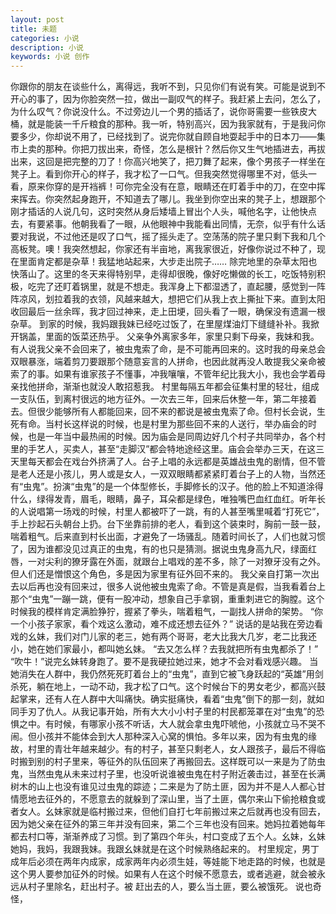```yaml
---
layout: post
title: 未题
categories: 小说
description: 小说
keywords: 小说 创作
---
```

你跟你的朋友在谈些什么，离得远，我听不到，只见你们有说有笑。可能是说到不开心的事了，因为你脸突然一拉，做出一副叹气的样子。我赶紧上去问，怎么了，为什么叹气？你说没什么。不过旁边儿一个男的插话了，说你哥需要一些铁皮大桶，就是能装一千斤粮食的那种。我一听，特别高兴，因为我家就有，于是我问你要多少，你却说不用了，已经找到了。说完你就自顾自地耍起手中的日本刀——集市上卖的那种。你把刀拔出来，奇怪，怎么是根针？然后你又生气地插进去，再拔出来，这回是把完整的刀了！你高兴地笑了，把刀舞了起来，像个男孩子一样坐在凳子上。看到你开心的样子，我才松了一口气。但我突然觉得哪里不对，低头一看，原来你穿的是开裆裤！可你完全没有在意，眼睛还在盯着手中的刀，在空中挥来挥去。你突然起身跑开，不知道去了哪儿。我坐到你空出来的凳子上，想跟那个刚才插话的人说几句，这时突然从身后矮墙上冒出个人头，喊他名字，让他快点去，有要紧事。他朝我看了一眼，从他眼神中我能看出同情，无奈，似乎有什么话要对我说，不过他还是叹了口气，摇了摇头走了。空荡荡的院子里只剩下我和几个高板凳。噢！我突然想起，你家还有半亩地，离我家很近，好像你说过不种了，现在里面肯定都是杂草！我猛地站起来，大步走出院子……
除完地里的杂草太阳也快落山了。这里的冬天来得特别早，走得却很晚，像好吃懒做的长工，吃饭特别积极，吃完了还盯着锅里，就是不想走。我浑身上下都湿透了，直起腰，感觉到一阵阵凉风，划拉着我的衣领，风越来越大，想把它们从我上衣上撕扯下来。直到太阳收回最后一丝余晖，我才回过神来，走上田埂，回头看了一眼，确保没有遗漏一根杂草。
到家的时候，我妈跟我妹已经吃过饭了，在里屋煤油灯下缝缝补补。我掀开锅盖，里面的饭菜还热乎。
父亲争外离家多年，家里只剩下母亲，我妹和我。有人说我父亲不会回来了，被虫鬼索了命，是不可能再回来的。这时我的母亲总会双眼暴涨，端着剪刀要跟那个随意妄言的人拼命，也因此就再没人敢提我父亲命被索了的事。如果有谁家孩子不懂事，冲我嚷嚷，不管年纪比我大小，我也会学着母亲找他拼命，渐渐也就没人敢招惹我。
村里每隔五年都会征集村里的轻壮，组成一支队伍，到离村很远的地方征外。一次去三年，回来后休整一年，第二年接着去。但很少能够所有人都能回来，回不来的都说是被虫鬼索了命。但村长会说，生死有命。当村长这样说的时候，也是村里为那些回不来的人送行，举办庙会的时候，也是一年当中最热闹的时候。因为庙会是同周边好几个村子共同举办，各个村里的手艺人，买卖人，甚至“走脚汉”都会特地途经这里。庙会会举办三天，在这三天里每天都会在戏台外挤满了人。台子上唱的永远都是英雄战虫鬼的剧情，但不管是老人还是小孩儿，男人或是女人，一双双眼睛都紧紧盯着台子上的人物，当然还有“虫鬼”。扮演“虫鬼”的是一个体型修长，手脚修长的汉子。他的脸上不知道涂得什么，绿得发青，眉毛，眼睛，鼻子，耳朵都是绿色，唯独嘴巴血红血红。听年长的人说唱第一场戏的时候，村里人都被吓了一跳，有的人甚至嘴里喊着“打死它”，手上抄起石头朝台上扔。台下坐靠前排的老人，看到这个装束时，胸前一鼓一鼓，喘着粗气。后来直到村长出面，才避免了一场骚乱。随着时间长了，人们也就习惯了，因为谁都没见过真正的虫鬼，有的也只是猜测。据说虫鬼身高九尺，绿面红唇，一对尖利的獠牙露在外面，就跟台上唱戏的差不多，除了一对獠牙没有之外。但人们还是憎恨这个角色，多是因为家里有征外回不来的。
我父亲自打第一次出去以后再也没有回来过，很多人说他被虫鬼索了命。不管是真是假，当我看着台上那个“虫鬼”一蹦一跳，便有一股冲动，想象自己手拿钢，重重刺进它的胸膛。这个时候我的模样肯定满脸狰狞，握紧了拳头，喘着粗气，一副找人拼命的架势。
“你一个小孩子家家，看个戏这么激动，难不成还想去征外？”
说话的是站我在旁边看戏的幺妹，我们对门儿家的老三，她有两个哥哥，老大比我大几岁，老二比我还小，她在她们家最小，都叫她幺妹。
“去又怎么样？去我就把所有虫鬼都杀了！”
“吹牛！”说完幺妹转身跑了。要不是我硬拉她过来，她才不会对看戏感兴趣。
当她消失在人群中，我仍然死死盯着台上的“虫鬼”，直到它被飞身跃起的“英雄”用剑杀死，躺在地上，一动不动，我才松了口气。这个时候台下的男女老少，都高兴鼓起掌来，还有人在人群中大叫痛快。确实挺痛快，看着“虫鬼”倒下的那一刻，就如同手刃了仇人。从我记事开始，所有大大小小村子里的村民都笼罩在对“虫鬼”的恐惧之中。有时候，有哪家小孩不听话，大人就会拿虫鬼吓唬他，小孩就立马不哭不闹。但小孩并不能体会到大人那种深入心窝的惧怕。多年以来，因为有虫鬼的缘故，村里的青壮年越来越少。有的村子，甚至只剩老人，女人跟孩子，最后不得临时搬到别的村子里来，等征外的队伍回来了再搬回去。这样既可以一来是为了防虫鬼，当然虫鬼从未来过村子里，也没听说谁被虫鬼在村子附近袭击过，甚至在长满树木的山上也没有谁见过虫鬼的踪迹；二来是为了防土匪，因为并不是人人都心甘情愿地去征外的，不愿意去的就躲到了深山里，当了土匪，偶尔来山下偷抢粮食或者女人。幺妹家就是临村搬过来，但他们自打七年前搬过来之后就再也没有回去，因为她父亲在征外的第三年并没有回来，第二个三年也没有回来。她妈拉着她每年都去村口等，渐渐养成了习惯。到了第四个年头，村口变成了五个人。幺妹，幺妹她妈，我妈，我跟我妹。我跟幺妹就是在这个时候熟络起来的。
村里规定，男丁成年后必须在两年内成家，成家两年内必须生娃，等娃能下地走路的时候，也就是这个男人要参加征外的时候。如果有人在这个时候不愿意去，或者逃避，就会被永远从村子里除名，赶出村子。被 赶出去的人，要么当土匪，要么被饿死。
说也奇怪，
